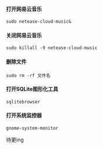 #### 打开网易云音乐
```shell
sudo netease-cloud-music&
```

#### 关闭网易云音乐
```shell
sudo killall -9 netease-cloud-music
```

#### 删除文件
```shell
sudo rm -rf 文件名
```

#### 打开SQLite图形化工具
```shell
sqlitebrowser
```

#### 打开系统监控器
```shell
gnome-system-monitor
```

待更ing
